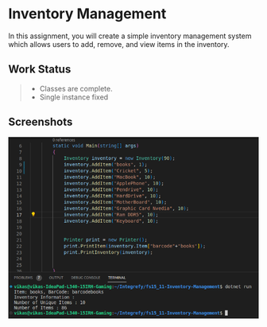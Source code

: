 # Inventory Management

In this assignment, you will create a simple inventory management system which allows users to add, remove, and view items in the inventory.

## Work Status

> - Classes are complete.
> - Single instance fixed

## Screenshots

![ScreenShot of Result](./Result.png?raw=true "Result")
